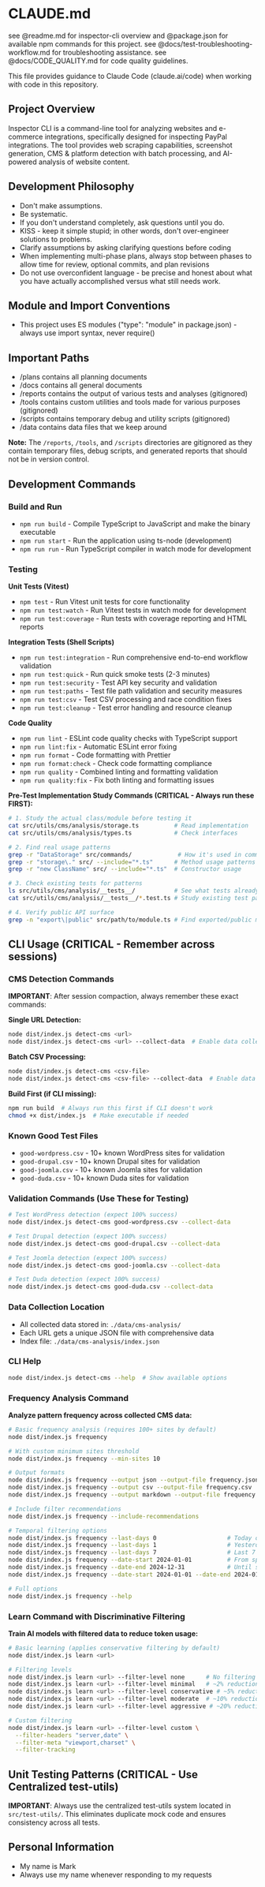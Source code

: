 # CLAUDE.md

see @readme.md for inspector-cli overview and @package.json for available npm commands for this project.
see @docs/test-troubleshooting-workflow.md for troubleshooting assistance.
see @docs/CODE_QUALITY.md for code quality guidelines.

This file provides guidance to Claude Code (claude.ai/code) when working with code in this repository.

## Project Overview

Inspector CLI is a command-line tool for analyzing websites and e-commerce integrations, specifically designed for inspecting PayPal integrations. The tool provides web scraping capabilities, screenshot generation, CMS & platform detection with batch processing, and AI-powered analysis of website content.

## Development Philosophy

- Don't make assumptions.
- Be systematic.
- If you don't understand completely, ask questions until you do.
- KISS - keep it simple stupid; in other words, don't over-engineer solutions to problems.
- Clarify assumptions by asking clarifying questions before coding
- When implementing multi-phase plans, always stop between phases to allow time for review, optional commits, and plan revisions
- Do not use overconfident language - be precise and honest about what you have actually accomplished versus what still needs work.

## Module and Import Conventions

- This project uses ES modules ("type": "module" in package.json) - always use import syntax, never require()

## Important Paths

- /plans contains all planning documents
- /docs contains all general documents
- /reports contains the output of various tests and analyses (gitignored)
- /tools contains custom utilities and tools made for various purposes (gitignored)
- /scripts contains temporary debug and utility scripts (gitignored)
- /data contains data files that we keep around

**Note:** The `/reports`, `/tools`, and `/scripts` directories are gitignored as they contain temporary files, debug scripts, and generated reports that should not be in version control.

## Development Commands

### Build and Run

- `npm run build` - Compile TypeScript to JavaScript and make the binary executable
- `npm run start` - Run the application using ts-node (development)
- `npm run run` - Run TypeScript compiler in watch mode for development

### Testing

**Unit Tests (Vitest)**

- `npm test` - Run Vitest unit tests for core functionality
- `npm run test:watch` - Run Vitest tests in watch mode for development
- `npm run test:coverage` - Run tests with coverage reporting and HTML reports

**Integration Tests (Shell Scripts)**

- `npm run test:integration` - Run comprehensive end-to-end workflow validation
- `npm run test:quick` - Run quick smoke tests (2-3 minutes)
- `npm run test:security` - Test API key security and validation
- `npm run test:paths` - Test file path validation and security measures
- `npm run test:csv` - Test CSV processing and race condition fixes
- `npm run test:cleanup` - Test error handling and resource cleanup

**Code Quality**

- `npm run lint` - ESLint code quality checks with TypeScript support
- `npm run lint:fix` - Automatic ESLint error fixing
- `npm run format` - Code formatting with Prettier
- `npm run format:check` - Check code formatting compliance
- `npm run quality` - Combined linting and formatting validation
- `npm run quality:fix` - Fix both linting and formatting issues

**Pre-Test Implementation Study Commands (CRITICAL - Always run these FIRST):**

```bash
# 1. Study the actual class/module before testing it
cat src/utils/cms/analysis/storage.ts          # Read implementation
cat src/utils/cms/analysis/types.ts            # Check interfaces

# 2. Find real usage patterns
grep -r "DataStorage" src/commands/             # How it's used in commands
grep -r "storage\." src/ --include="*.ts"      # Method usage patterns
grep -r "new ClassName" src/ --include="*.ts"  # Constructor usage

# 3. Check existing tests for patterns
ls src/utils/cms/analysis/__tests__/           # See what tests already exist
cat src/utils/cms/analysis/__tests__/*.test.ts # Study existing test patterns

# 4. Verify public API surface
grep -n "export\|public" src/path/to/module.ts # Find exported/public members
```

## CLI Usage (CRITICAL - Remember across sessions)

### CMS Detection Commands

**IMPORTANT**: After session compaction, always remember these exact commands:

**Single URL Detection:**

```bash
node dist/index.js detect-cms <url>
node dist/index.js detect-cms <url> --collect-data  # Enable data collection
```

**Batch CSV Processing:**

```bash
node dist/index.js detect-cms <csv-file>
node dist/index.js detect-cms <csv-file> --collect-data  # Enable data collection
```

**Build First (if CLI missing):**

```bash
npm run build  # Always run this first if CLI doesn't work
chmod +x dist/index.js  # Make executable if needed
```

### Known Good Test Files

- `good-wordpress.csv` - 10+ known WordPress sites for validation
- `good-drupal.csv` - 10+ known Drupal sites for validation
- `good-joomla.csv` - 10+ known Joomla sites for validation
- `good-duda.csv` - 10+ known Duda sites for validation

### Validation Commands (Use These for Testing)

```bash
# Test WordPress detection (expect 100% success)
node dist/index.js detect-cms good-wordpress.csv --collect-data

# Test Drupal detection (expect 100% success)
node dist/index.js detect-cms good-drupal.csv --collect-data

# Test Joomla detection (expect 100% success)
node dist/index.js detect-cms good-joomla.csv --collect-data

# Test Duda detection (expect 100% success)
node dist/index.js detect-cms good-duda.csv --collect-data
```

### Data Collection Location

- All collected data stored in: `./data/cms-analysis/`
- Each URL gets a unique JSON file with comprehensive data
- Index file: `./data/cms-analysis/index.json`

### CLI Help

```bash
node dist/index.js detect-cms --help  # Show available options
```

### Frequency Analysis Command

**Analyze pattern frequency across collected CMS data:**

```bash
# Basic frequency analysis (requires 100+ sites by default)
node dist/index.js frequency

# With custom minimum sites threshold
node dist/index.js frequency --min-sites 10

# Output formats
node dist/index.js frequency --output json --output-file frequency.json
node dist/index.js frequency --output csv --output-file frequency.csv
node dist/index.js frequency --output markdown --output-file frequency.md

# Include filter recommendations
node dist/index.js frequency --include-recommendations

# Temporal filtering options
node dist/index.js frequency --last-days 0                    # Today only
node dist/index.js frequency --last-days 1                    # Yesterday and today
node dist/index.js frequency --last-days 7                    # Last 7 days + today
node dist/index.js frequency --date-start 2024-01-01          # From specific date
node dist/index.js frequency --date-end 2024-12-31            # Until specific date
node dist/index.js frequency --date-start 2024-01-01 --date-end 2024-01-31  # Date range

# Full options
node dist/index.js frequency --help
```

### Learn Command with Discriminative Filtering

**Train AI models with filtered data to reduce token usage:**

```bash
# Basic learning (applies conservative filtering by default)
node dist/index.js learn <url>

# Filtering levels
node dist/index.js learn <url> --filter-level none      # No filtering
node dist/index.js learn <url> --filter-level minimal   # ~2% reduction
node dist/index.js learn <url> --filter-level conservative # ~5% reduction (default)
node dist/index.js learn <url> --filter-level moderate  # ~10% reduction
node dist/index.js learn <url> --filter-level aggressive # ~20% reduction

# Custom filtering
node dist/index.js learn <url> --filter-level custom \
  --filter-headers "server,date" \
  --filter-meta "viewport,charset" \
  --filter-tracking
```

## Unit Testing Patterns (CRITICAL - Use Centralized test-utils)

**IMPORTANT**: Always use the centralized test-utils system located in `src/test-utils/`. This eliminates duplicate mock code and ensures consistency across all tests.

## Personal Information

- My name is Mark
- Always use my name whenever responding to my requests